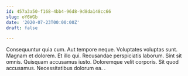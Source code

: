 ```yaml
---
id: 457a3a50-f168-4bb4-96d8-9d8da148cc66
slug: oY6WGb
date: '2020-07-23T00:00:00Z'
draft: false

---
```


Consequuntur quia cum. Aut tempore neque. Voluptates voluptas sunt. Magnam et dolorem. Et illo qui. Recusandae perspiciatis laborum. Sint sit omnis. Quisquam accusamus iusto. Doloremque velit corporis. Sit quod accusamus. Necessitatibus dolorum ea. .
